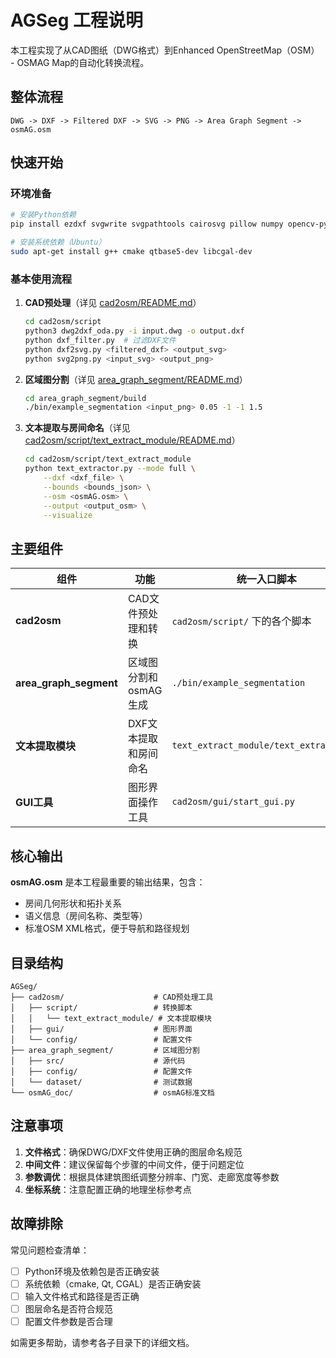 # AGSeg 工程说明

本工程实现了从CAD图纸（DWG格式）到Enhanced OpenStreetMap（OSM） - OSMAG Map的自动化转换流程。

## 整体流程

```
DWG -> DXF -> Filtered DXF -> SVG -> PNG -> Area Graph Segment -> osmAG.osm
```

## 快速开始

### 环境准备
```bash
# 安装Python依赖
pip install ezdxf svgwrite svgpathtools cairosvg pillow numpy opencv-python pyproj

# 安装系统依赖（Ubuntu）
sudo apt-get install g++ cmake qtbase5-dev libcgal-dev
```

### 基本使用流程

1. **CAD预处理**（详见 [cad2osm/README.md](cad2osm/README.md)）
   ```bash
   cd cad2osm/script
   python3 dwg2dxf_oda.py -i input.dwg -o output.dxf
   python dxf_filter.py  # 过滤DXF文件
   python dxf2svg.py <filtered_dxf> <output_svg>
   python svg2png.py <input_svg> <output_png>
   ```

2. **区域图分割**（详见 [area_graph_segment/README.md](area_graph_segment/README.md)）
   ```bash
   cd area_graph_segment/build
   ./bin/example_segmentation <input_png> 0.05 -1 -1 1.5
   ```

3. **文本提取与房间命名**（详见 [cad2osm/script/text_extract_module/README.md](cad2osm/script/text_extract_module/README.md)）
   ```bash
   cd cad2osm/script/text_extract_module
   python text_extractor.py --mode full \
       --dxf <dxf_file> \
       --bounds <bounds_json> \
       --osm <osmAG.osm> \
       --output <output_osm> \
       --visualize
   ```

## 主要组件

| 组件 | 功能 | 统一入口脚本 | 详细文档 |
|------|------|-------------|----------|
| **cad2osm** | CAD文件预处理和转换 | `cad2osm/script/` 下的各个脚本 | [cad2osm/README.md](cad2osm/README.md) |
| **area_graph_segment** | 区域图分割和osmAG生成 | `./bin/example_segmentation` | [area_graph_segment/README.md](area_graph_segment/README.md) |
| **文本提取模块** | DXF文本提取和房间命名 | `text_extract_module/text_extractor.py` | [cad2osm/script/text_extract_module/README.md](cad2osm/script/text_extract_module/README.md) |
| **GUI工具** | 图形界面操作工具 | `cad2osm/gui/start_gui.py` | [cad2osm/gui/README.md](cad2osm/gui/README.md) |

## 核心输出

**osmAG.osm** 是本工程最重要的输出结果，包含：
- 房间几何形状和拓扑关系
- 语义信息（房间名称、类型等）
- 标准OSM XML格式，便于导航和路径规划

## 目录结构
```
AGSeg/
├── cad2osm/                    # CAD预处理工具
│   ├── script/                 # 转换脚本
│   │   └── text_extract_module/ # 文本提取模块
│   ├── gui/                    # 图形界面
│   └── config/                 # 配置文件
├── area_graph_segment/         # 区域图分割
│   ├── src/                    # 源代码
│   ├── config/                 # 配置文件
│   └── dataset/                # 测试数据
└── osmAG_doc/                  # osmAG标准文档
```

## 注意事项

1. **文件格式**：确保DWG/DXF文件使用正确的图层命名规范
2. **中间文件**：建议保留每个步骤的中间文件，便于问题定位
3. **参数调优**：根据具体建筑图纸调整分辨率、门宽、走廊宽度等参数
4. **坐标系统**：注意配置正确的地理坐标参考点

## 故障排除

常见问题检查清单：
- [ ] Python环境及依赖包是否正确安装
- [ ] 系统依赖（cmake, Qt, CGAL）是否正确安装
- [ ] 输入文件格式和路径是否正确
- [ ] 图层命名是否符合规范
- [ ] 配置文件参数是否合理

如需更多帮助，请参考各子目录下的详细文档。
